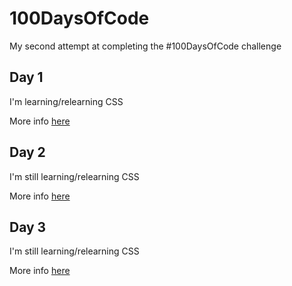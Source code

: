 # 100DaysOfCode

My second attempt at completing the #100DaysOfCode challenge


## Day 1
I'm learning/relearning CSS

More info [here](Day1/Day1.md)


## Day 2
I'm still learning/relearning CSS

More info [here](Day2/Day2.md)


## Day 3
I'm still learning/relearning CSS

More info [here](Day3/Day3.md)
